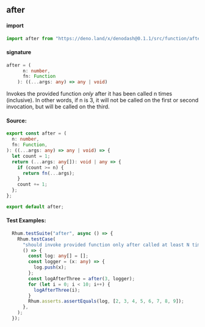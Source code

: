 
## after

#### import
```typescript
import after from "https://deno.land/x/denodash@0.1.1/src/function/after.ts"
```

#### signature
```typescript
after = (
      n: number,
      fn: Function
    ): ((...args: any) => any | void)
```

Invokes the provided function *only* after it has been called n times (inclusive). In other words, if n is 3, it will not be called on the first or second invocation, but will be called on the third.

#### Source:

```typescript
export const after = (
  n: number,
  fn: Function,
): ((...args: any) => any | void) => {
  let count = 1;
  return (...args: any[]): void | any => {
    if (count >= n) {
      return fn(...args);
    }
    count += 1;
  };
};

export default after;

```

#### Test Examples: 

```typescript
  Rhum.testSuite("after", async () => {
    Rhum.testCase(
      "should invoke provided function only after called at least N times",
      () => {
        const log: any[] = [];
        const logger = (x: any) => {
          log.push(x);
        };
        const logAfterThree = after(3, logger);
        for (let i = 0; i < 10; i++) {
          logAfterThree(i);
        }
        Rhum.asserts.assertEquals(log, [2, 3, 4, 5, 6, 7, 8, 9]);
      },
    );
  });
```

  